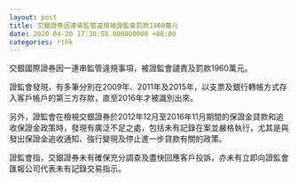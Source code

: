 ```yaml
---
layout: post
title: 交銀證券因連串監管違規被證監會罰款1960萬元
date: 2020-04-20 17:30:58.000000000 +08:00
categories: rthk
---
```


交銀國際證券因一連串監管違規事項，被證監會譴責及罰款1960萬元。

證監會發現，有多筆分別在2009年、2011年及2015年，以支票及銀行轉帳方式存入客戶帳戶的第三方存款，直至2016年才被識別出來。

另外，證監會在檢視交銀證券於2012年12月至2016年11月期間的保證金貸款和追收保證金政策時，發現有廣泛不足之處，包括未有記錄在案並嚴格執行，尤其是與發出保證金追收通知、強行變現及停止進一步貸款有關的政策。

證監會指，交銀證券未有確保充分調查及盡快回應客戶投訴，亦未有立即向證監會匯報公司代表未有記錄交易指示。
